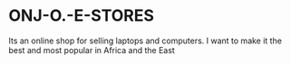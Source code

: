 # ONJ-O.-E-STORES
Its an online shop for selling laptops and computers. I want to make it the best and most popular in Africa and the East
